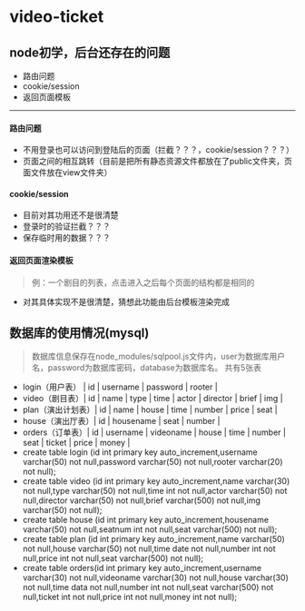 # video-ticket
## node初学，后台还存在的问题
* 路由问题
* cookie/session
* 返回页面模板
-----
#### 路由问题
* 不用登录也可以访问到登陆后的页面（拦截？？？，cookie/session？？？）
* 页面之间的相互跳转（目前是把所有静态资源文件都放在了public文件夹，页面文件放在view文件夹）
#### cookie/session
* 目前对其功用还不是很清楚
* 登录时的验证拦截？？？
* 保存临时用的数据？？？
#### 返回页面渲染模板
>例：一个剧目的列表，点击进入之后每个页面的结构都是相同的
* 对其具体实现不是很清楚，猜想此功能由后台模板渲染完成
## 数据库的使用情况(mysql)
> 数据库信息保存在node_modules/sqlpool.js文件内，user为数据库用户名，password为数据库密码，database为数据库名。
> 共有5张表
* login（用户表） | id | username | password | rooter |
* video（剧目表）| id | name | type | time | actor | director | brief | img |
* plan（演出计划表）| id | name | house | time | number | price | seat |
* house（演出厅表）| id | housename | seat | number |
* orders（订单表）| id | username | videoname | house | time | number | seat | ticket | price | money |
* create table login (id int primary key auto_increment,username varchar(50) not null,password varchar(50) not null,rooter varchar(20) not null);
* create table video (id int primary key auto_increment,name varchar(30) not null,type varchar(50) not null,time int not null,actor varchar(50) not null,director varchar(50) not null,brief varchar(500) not null,img varchar(50) not null); 
* create table house (id int primary key auto_increment,housename varchar(50) not null,seatnum int not null,seat varchar(500) not null);
* create table plan  (id int primary key auto_increment,name varchar(50) not null,house varchar(50) not null,time date not null,number int not null,price int not null,seat varchar(500) not null);
* create table orders(id int primary key auto_increment,username varchar(30) not null,videoname varchar(30) not null,house varchar(30) not null,time data not null,number int not null,seat varchar(500) not null,ticket int not null,price int not null,money int not null);
